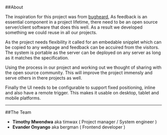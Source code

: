 ##About

The inspiration for this project was from [bugheard](http://bugheard.com), As feedback is an essential component in a project lifetime, there need to be an open source server/client software that does this well. As a result we developed something we could reuse in all our projects.

As the project needs flexibility it called for an embedable snipplet which can be copied to any webpage and feedback can be accuired from the visitors. The system is portable as the server can be deployed on any server as long as it matches the specification.

Using the process in our project and working out we thought of sharing with the open source community. This will improve the project immensly and serve others in there projects as well.

Finally the UI needs to be configurable to support fixed positioning, inline and also have a remote trigger. This makes it usable on desktop, tablet and mobile platforms.

---

##The Team

-	**Timothy Mwendwa** aka timwax ( Project manager / System engineer )
-	**Evander Onyango** aka bergman ( Frontend developer )